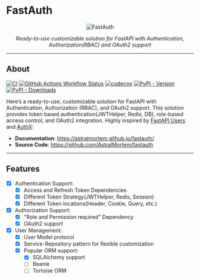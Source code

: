 # FastAuth
<p align="center">
  <img src="https://raw.githubusercontent.com/AstralMortem/fastauth/master/logo.png?sanitize=true" alt="FastAuth">
</p>

<p align="center">
    <em>Ready-to-use customizable solution for FastAPI with Authentication, Authorization(RBAC) and OAuth2 support</em>
</p>

---
## About

[![CI](https://github.com/AstralMortem/fastauth/actions/workflows/ci.yaml/badge.svg)](https://github.com/AstralMortem/fastauth/actions/workflows/ci.yaml)
[![GitHub Actions Workflow Status](https://img.shields.io/github/actions/workflow/status/AstralMortem/fastauth/docs.yaml?label=Docs)](https://astralmortem.github.io/fastauth/)
[![codecov](https://codecov.io/github/AstralMortem/fastauth/graph/badge.svg?token=SI6ND9SIPU)](https://codecov.io/github/AstralMortem/fastauth)
[![PyPI - Version](https://img.shields.io/pypi/v/fastapi-fastauth)](https://pypi.org/project/fastapi-fastauth/)
[![PyPI - Downloads](https://img.shields.io/pypi/dm/fastapi-fastauth)](https://pypi.org/project/fastapi-fastauth/)


Here’s a ready-to-use, customizable solution for FastAPI with Authentication, Authorization (RBAC), and OAuth2 support.
This solution provides token based authentication(JWTHelper, Redis, DB), role-based access control, and OAuth2 integration.
Highly inspired by [FastAPI Users](https://github.com/fastapi-users/fastapi-users) and [AuthX](https://github.com/yezz123/authx/tree/main):

* **Documentation**: <https://astralmortem.github.io/fastauth/>
* **Source Code**: <https://github.com/AstralMortem/fastauth>
---

## Features

* [x] Authentication Support:
    * [x] Access and Refresh Token Dependencies
    * [x] Different Token Strategy(JWTHelper, Redis, Session)
    * [x] Different Token locations(Header, Cookie, Query, etc.)
* [x] Authorization Support:
    * [x] "Role and Permission required" Dependency
    * [x] OAuth2 support
* [x] User Management:
    * [x] User Model protocol
    * [x] Service-Repository pattern for flexible customization
    * [x] Popular ORM support:
        * [x] SQLAlchemy support
        * [ ] Beanie
        * [ ] Tortoise ORM
